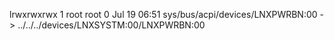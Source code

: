 lrwxrwxrwx 1 root root 0 Jul 19 06:51 sys/bus/acpi/devices/LNXPWRBN:00 -> ../../../devices/LNXSYSTM:00/LNXPWRBN:00
